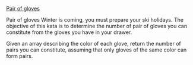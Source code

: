 [Pair of gloves](https://www.codewars.com/kata/58235a167a8cb37e1a0000db)

Pair of gloves
Winter is coming, you must prepare your ski holidays. The objective of this kata is to determine the number of pair of gloves you can constitute from the gloves you have in your drawer.

Given an array describing the color of each glove, return the number of pairs you can constitute, assuming that only gloves of the same color can form pairs.
